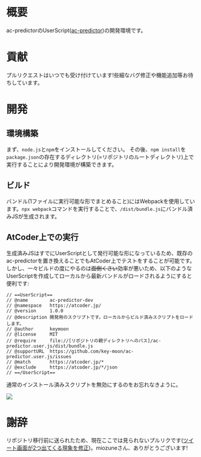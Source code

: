 # 概要
ac-predictorのUserScript([ac-predictor](https://greasyfork.org/ja/scripts/369954-ac-predictor))の開発環境です。

# 貢献
プルリクエストはいつでも受け付けています!些細なバグ修正や機能追加等お待ちしています。

# 開発

## 環境構築
まず、`node.js`と`npm`をインストールしてください。
その後、`npm install`を`package.json`の存在するディレクトリ(=リポジトリのルートディレクトリ)上で実行することにより開発環境が構築できます。

## ビルド
バンドル(1ファイルに実行可能な形でまとめること)にはWebpackを使用しています。`npx webpack`コマンドを実行することで、`/dist/bundle.js`にバンドル済みJSが生成されます。

## AtCoder上での実行
生成済みJSはすでにUserScriptとして発行可能な形になっているため、既存のac-predictorを置き換えることでもAtCoder上でテストをすることが可能です。
しかし、一々ビルドの度にやるのは~~面倒くさい~~効率が悪いため、以下のようなUserScriptを作成してローカルから最新バンドルがロードされるようにすると便利です:
```JS
// ==UserScript==
// @name        ac-predictor-dev
// @namespace   https://atcoder.jp/
// @version     1.0.0
// @description 開発用のスクリプトです。ローカルからビルド済みスクリプトをロードします。
// @author      keymoon
// @license     MIT
// @require     file://[リポジトリの親ディレクトリへのパス]/ac-predictor.user.js/dist/bundle.js
// @supportURL  https://github.com/key-moon/ac-predictor.user.js/issues
// @match       https://atcoder.jp/*
// @exclude     https://atcoder.jp/*/json
// ==/UserScript==
```

通常のインストール済みスクリプトを無効にするのをお忘れなきように。

![](https://imgur.com/CpP1GYu.png)


# 謝辞
リポジトリ移行前に送られたため、現在ここでは見られないプルリクです([ツイート画面が2つ出てくる現象を修正](https://github.com/key-moon/ac-predictor/pull/1))。miozuneさん、ありがとうございます!
